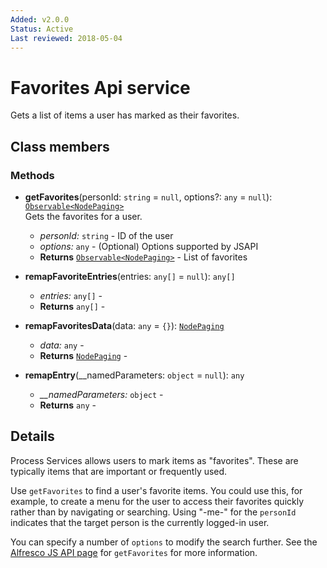 ```yaml
---
Added: v2.0.0
Status: Active
Last reviewed: 2018-05-04
---
```


# Favorites Api service

Gets a list of items a user has marked as their favorites.

## Class members

### Methods

-   **getFavorites**(personId: `string` = `null`, options?: `any` = `null`): [`Observable<NodePaging>`](../../lib/content-services/document-list/models/document-library.model.ts)<br/>
    Gets the favorites for a user.
    -   _personId:_ `string`  - ID of the user
    -   _options:_ `any`  - (Optional) Options supported by JSAPI
    -   **Returns** [`Observable<NodePaging>`](../../lib/content-services/document-list/models/document-library.model.ts) - List of favorites
-   **remapFavoriteEntries**(entries: `any[]` = `null`): `any[]`<br/>

    -   _entries:_ `any[]`  - 
    -   **Returns** `any[]` - 

-   **remapFavoritesData**(data: `any` = `{}`): [`NodePaging`](../../lib/content-services/document-list/models/document-library.model.ts)<br/>

    -   _data:_ `any`  - 
    -   **Returns** [`NodePaging`](../../lib/content-services/document-list/models/document-library.model.ts) - 

-   **remapEntry**(\_\_namedParameters: `object` = `null`): `any`<br/>

    -   _\_\_namedParameters:_ `object`  - 
    -   **Returns** `any` -

## Details

Process Services allows users to mark items as "favorites". These are typically
items that are important or frequently used.

Use `getFavorites` to find a user's favorite items. You could use this, for example,
to create a menu for the user to access their favorites quickly rather than by
navigating or searching. Using "-me-" for the `personId` indicates that the target 
person is the currently logged-in user.

You can specify a number of `options` to modify the search further. See the
[Alfresco JS API page](https://github.com/Alfresco/alfresco-js-api/blob/master/src/alfresco-core-rest-api/docs/FavoritesApi.md#getfavorites)
for `getFavorites` for more information.
